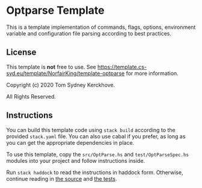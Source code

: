# Optparse Template

This is a template implementation of commands, flags, options, environment variable and configuration file parsing according to best practices.

## License

This template is **not** free to use.
See https://template.cs-syd.eu/template/NorfairKing/template-optparse for more information.

Copyright (c) 2020 Tom Sydney Kerckhove.

All Rights Reserved.

## Instructions

You can build this template code using `stack build` according to the provided `stack.yaml` file.
You can also use cabal if you prefer, as long as you can get the appropriate dependencies in place.

To use this template, copy the `src/OptParse.hs` and `test/OptParseSpec.hs` modules into your project and follow instructions inside.

Run `stack haddock` to read the instructions in haddock form.
Otherwise, continue reading in [the source](src/OptParse.hs) and [the tests](test/OptParseSpec.hs).
